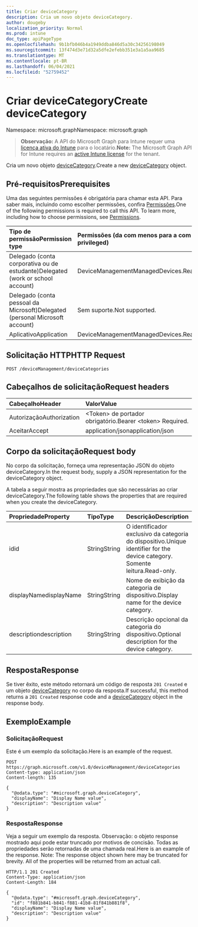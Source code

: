 ```yaml
---
title: Criar deviceCategory
description: Cria um novo objeto deviceCategory.
author: dougeby
localization_priority: Normal
ms.prod: intune
doc_type: apiPageType
ms.openlocfilehash: 9b1bfb046b4a1949ddba846d5a30c34256198049
ms.sourcegitcommit: 13f474d3e71d32a5dfe2efebb351e3a1a5aa9685
ms.translationtype: MT
ms.contentlocale: pt-BR
ms.lasthandoff: 06/04/2021
ms.locfileid: "52759452"
---
```

# <a name="create-devicecategory"></a><span data-ttu-id="2ef43-103">Criar deviceCategory</span><span class="sxs-lookup"><span data-stu-id="2ef43-103">Create deviceCategory</span></span>

<span data-ttu-id="2ef43-104">Namespace: microsoft.graph</span><span class="sxs-lookup"><span data-stu-id="2ef43-104">Namespace: microsoft.graph</span></span>

> <span data-ttu-id="2ef43-105">**Observação:** A API do Microsoft Graph para Intune requer uma [licença ativa do Intune](https://go.microsoft.com/fwlink/?linkid=839381) para o locatário.</span><span class="sxs-lookup"><span data-stu-id="2ef43-105">**Note:** The Microsoft Graph API for Intune requires an [active Intune license](https://go.microsoft.com/fwlink/?linkid=839381) for the tenant.</span></span>

<span data-ttu-id="2ef43-106">Cria um novo objeto [deviceCategory](../resources/intune-onboarding-devicecategory.md).</span><span class="sxs-lookup"><span data-stu-id="2ef43-106">Create a new [deviceCategory](../resources/intune-onboarding-devicecategory.md) object.</span></span>

## <a name="prerequisites"></a><span data-ttu-id="2ef43-107">Pré-requisitos</span><span class="sxs-lookup"><span data-stu-id="2ef43-107">Prerequisites</span></span>
<span data-ttu-id="2ef43-p101">Uma das seguintes permissões é obrigatória para chamar esta API. Para saber mais, incluindo como escolher permissões, confira [Permissões](/graph/permissions-reference).</span><span class="sxs-lookup"><span data-stu-id="2ef43-p101">One of the following permissions is required to call this API. To learn more, including how to choose permissions, see [Permissions](/graph/permissions-reference).</span></span>

|<span data-ttu-id="2ef43-110">Tipo de permissão</span><span class="sxs-lookup"><span data-stu-id="2ef43-110">Permission type</span></span>|<span data-ttu-id="2ef43-111">Permissões (da com menos para a com mais privilégios)</span><span class="sxs-lookup"><span data-stu-id="2ef43-111">Permissions (from least to most privileged)</span></span>|
|:---|:---|
|<span data-ttu-id="2ef43-112">Delegado (conta corporativa ou de estudante)</span><span class="sxs-lookup"><span data-stu-id="2ef43-112">Delegated (work or school account)</span></span>|<span data-ttu-id="2ef43-113">DeviceManagementManagedDevices.ReadWrite.All</span><span class="sxs-lookup"><span data-stu-id="2ef43-113">DeviceManagementManagedDevices.ReadWrite.All</span></span>|
|<span data-ttu-id="2ef43-114">Delegado (conta pessoal da Microsoft)</span><span class="sxs-lookup"><span data-stu-id="2ef43-114">Delegated (personal Microsoft account)</span></span>|<span data-ttu-id="2ef43-115">Sem suporte.</span><span class="sxs-lookup"><span data-stu-id="2ef43-115">Not supported.</span></span>|
|<span data-ttu-id="2ef43-116">Aplicativo</span><span class="sxs-lookup"><span data-stu-id="2ef43-116">Application</span></span>|<span data-ttu-id="2ef43-117">DeviceManagementManagedDevices.ReadWrite.All</span><span class="sxs-lookup"><span data-stu-id="2ef43-117">DeviceManagementManagedDevices.ReadWrite.All</span></span>|

## <a name="http-request"></a><span data-ttu-id="2ef43-118">Solicitação HTTP</span><span class="sxs-lookup"><span data-stu-id="2ef43-118">HTTP Request</span></span>
<!-- {
  "blockType": "ignored"
}
-->
``` http
POST /deviceManagement/deviceCategories
```

## <a name="request-headers"></a><span data-ttu-id="2ef43-119">Cabeçalhos de solicitação</span><span class="sxs-lookup"><span data-stu-id="2ef43-119">Request headers</span></span>
|<span data-ttu-id="2ef43-120">Cabeçalho</span><span class="sxs-lookup"><span data-stu-id="2ef43-120">Header</span></span>|<span data-ttu-id="2ef43-121">Valor</span><span class="sxs-lookup"><span data-stu-id="2ef43-121">Value</span></span>|
|:---|:---|
|<span data-ttu-id="2ef43-122">Autorização</span><span class="sxs-lookup"><span data-stu-id="2ef43-122">Authorization</span></span>|<span data-ttu-id="2ef43-123">&lt;Token&gt; de portador obrigatório.</span><span class="sxs-lookup"><span data-stu-id="2ef43-123">Bearer &lt;token&gt; Required.</span></span>|
|<span data-ttu-id="2ef43-124">Aceitar</span><span class="sxs-lookup"><span data-stu-id="2ef43-124">Accept</span></span>|<span data-ttu-id="2ef43-125">application/json</span><span class="sxs-lookup"><span data-stu-id="2ef43-125">application/json</span></span>|

## <a name="request-body"></a><span data-ttu-id="2ef43-126">Corpo da solicitação</span><span class="sxs-lookup"><span data-stu-id="2ef43-126">Request body</span></span>
<span data-ttu-id="2ef43-127">No corpo da solicitação, forneça uma representação JSON do objeto deviceCategory.</span><span class="sxs-lookup"><span data-stu-id="2ef43-127">In the request body, supply a JSON representation for the deviceCategory object.</span></span>

<span data-ttu-id="2ef43-128">A tabela a seguir mostra as propriedades que são necessárias ao criar deviceCategory.</span><span class="sxs-lookup"><span data-stu-id="2ef43-128">The following table shows the properties that are required when you create the deviceCategory.</span></span>

|<span data-ttu-id="2ef43-129">Propriedade</span><span class="sxs-lookup"><span data-stu-id="2ef43-129">Property</span></span>|<span data-ttu-id="2ef43-130">Tipo</span><span class="sxs-lookup"><span data-stu-id="2ef43-130">Type</span></span>|<span data-ttu-id="2ef43-131">Descrição</span><span class="sxs-lookup"><span data-stu-id="2ef43-131">Description</span></span>|
|:---|:---|:---|
|<span data-ttu-id="2ef43-132">id</span><span class="sxs-lookup"><span data-stu-id="2ef43-132">id</span></span>|<span data-ttu-id="2ef43-133">String</span><span class="sxs-lookup"><span data-stu-id="2ef43-133">String</span></span>|<span data-ttu-id="2ef43-134">O identificador exclusivo da categoria do dispositivo.</span><span class="sxs-lookup"><span data-stu-id="2ef43-134">Unique identifier for the device category.</span></span> <span data-ttu-id="2ef43-135">Somente leitura.</span><span class="sxs-lookup"><span data-stu-id="2ef43-135">Read-only.</span></span>|
|<span data-ttu-id="2ef43-136">displayName</span><span class="sxs-lookup"><span data-stu-id="2ef43-136">displayName</span></span>|<span data-ttu-id="2ef43-137">String</span><span class="sxs-lookup"><span data-stu-id="2ef43-137">String</span></span>|<span data-ttu-id="2ef43-138">Nome de exibição da categoria de dispositivo.</span><span class="sxs-lookup"><span data-stu-id="2ef43-138">Display name for the device category.</span></span>|
|<span data-ttu-id="2ef43-139">description</span><span class="sxs-lookup"><span data-stu-id="2ef43-139">description</span></span>|<span data-ttu-id="2ef43-140">String</span><span class="sxs-lookup"><span data-stu-id="2ef43-140">String</span></span>|<span data-ttu-id="2ef43-141">Descrição opcional da categoria do dispositivo.</span><span class="sxs-lookup"><span data-stu-id="2ef43-141">Optional description for the device category.</span></span>|



## <a name="response"></a><span data-ttu-id="2ef43-142">Resposta</span><span class="sxs-lookup"><span data-stu-id="2ef43-142">Response</span></span>
<span data-ttu-id="2ef43-143">Se tiver êxito, este método retornará um código de resposta `201 Created` e um objeto [deviceCategory](../resources/intune-onboarding-devicecategory.md) no corpo da resposta.</span><span class="sxs-lookup"><span data-stu-id="2ef43-143">If successful, this method returns a `201 Created` response code and a [deviceCategory](../resources/intune-onboarding-devicecategory.md) object in the response body.</span></span>

## <a name="example"></a><span data-ttu-id="2ef43-144">Exemplo</span><span class="sxs-lookup"><span data-stu-id="2ef43-144">Example</span></span>

### <a name="request"></a><span data-ttu-id="2ef43-145">Solicitação</span><span class="sxs-lookup"><span data-stu-id="2ef43-145">Request</span></span>
<span data-ttu-id="2ef43-146">Este é um exemplo da solicitação.</span><span class="sxs-lookup"><span data-stu-id="2ef43-146">Here is an example of the request.</span></span>
``` http
POST https://graph.microsoft.com/v1.0/deviceManagement/deviceCategories
Content-type: application/json
Content-length: 135

{
  "@odata.type": "#microsoft.graph.deviceCategory",
  "displayName": "Display Name value",
  "description": "Description value"
}
```

### <a name="response"></a><span data-ttu-id="2ef43-147">Resposta</span><span class="sxs-lookup"><span data-stu-id="2ef43-147">Response</span></span>
<span data-ttu-id="2ef43-p103">Veja a seguir um exemplo da resposta. Observação: o objeto response mostrado aqui pode estar truncado por motivos de concisão. Todas as propriedades serão retornadas de uma chamada real.</span><span class="sxs-lookup"><span data-stu-id="2ef43-p103">Here is an example of the response. Note: The response object shown here may be truncated for brevity. All of the properties will be returned from an actual call.</span></span>
``` http
HTTP/1.1 201 Created
Content-Type: application/json
Content-Length: 184

{
  "@odata.type": "#microsoft.graph.deviceCategory",
  "id": "f881b841-b841-f881-41b8-81f841b881f8",
  "displayName": "Display Name value",
  "description": "Description value"
}
```




